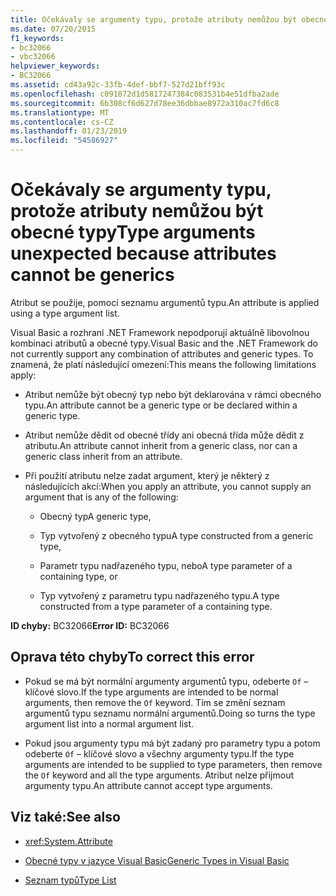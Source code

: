 ```yaml
---
title: Očekávaly se argumenty typu, protože atributy nemůžou být obecné typy
ms.date: 07/20/2015
f1_keywords:
- bc32066
- vbc32066
helpviewer_keywords:
- BC32066
ms.assetid: cd43a92c-33fb-4def-bbf7-527d21bff93c
ms.openlocfilehash: c091872d1d5817247384c083531b4e51dfba2ade
ms.sourcegitcommit: 6b308cf6d627d78ee36dbbae8972a310ac7fd6c8
ms.translationtype: MT
ms.contentlocale: cs-CZ
ms.lasthandoff: 01/23/2019
ms.locfileid: "54586927"
---
```

# <a name="type-arguments-unexpected-because-attributes-cannot-be-generics"></a><span data-ttu-id="208aa-102">Očekávaly se argumenty typu, protože atributy nemůžou být obecné typy</span><span class="sxs-lookup"><span data-stu-id="208aa-102">Type arguments unexpected because attributes cannot be generics</span></span>
<span data-ttu-id="208aa-103">Atribut se použije, pomocí seznamu argumentů typu.</span><span class="sxs-lookup"><span data-stu-id="208aa-103">An attribute is applied using a type argument list.</span></span>  
  
 <span data-ttu-id="208aa-104">Visual Basic a rozhraní .NET Framework nepodporují aktuálně libovolnou kombinaci atributů a obecné typy.</span><span class="sxs-lookup"><span data-stu-id="208aa-104">Visual Basic and the .NET Framework do not currently support any combination of attributes and generic types.</span></span> <span data-ttu-id="208aa-105">To znamená, že platí následující omezení:</span><span class="sxs-lookup"><span data-stu-id="208aa-105">This means the following limitations apply:</span></span>  
  
-   <span data-ttu-id="208aa-106">Atribut nemůže být obecný typ nebo být deklarována v rámci obecného typu.</span><span class="sxs-lookup"><span data-stu-id="208aa-106">An attribute cannot be a generic type or be declared within a generic type.</span></span>  
  
-   <span data-ttu-id="208aa-107">Atribut nemůže dědit od obecné třídy ani obecná třída může dědit z atributu.</span><span class="sxs-lookup"><span data-stu-id="208aa-107">An attribute cannot inherit from a generic class, nor can a generic class inherit from an attribute.</span></span>  
  
-   <span data-ttu-id="208aa-108">Při použití atributu nelze zadat argument, který je některý z následujících akcí:</span><span class="sxs-lookup"><span data-stu-id="208aa-108">When you apply an attribute, you cannot supply an argument that is any of the following:</span></span>  
  
    -   <span data-ttu-id="208aa-109">Obecný typ</span><span class="sxs-lookup"><span data-stu-id="208aa-109">A generic type,</span></span>  
  
    -   <span data-ttu-id="208aa-110">Typ vytvořený z obecného typu</span><span class="sxs-lookup"><span data-stu-id="208aa-110">A type constructed from a generic type,</span></span>  
  
    -   <span data-ttu-id="208aa-111">Parametr typu nadřazeného typu, nebo</span><span class="sxs-lookup"><span data-stu-id="208aa-111">A type parameter of a containing type, or</span></span>  
  
    -   <span data-ttu-id="208aa-112">Typ vytvořený z parametru typu nadřazeného typu.</span><span class="sxs-lookup"><span data-stu-id="208aa-112">A type constructed from a type parameter of a containing type.</span></span>  
  
 <span data-ttu-id="208aa-113">**ID chyby:** BC32066</span><span class="sxs-lookup"><span data-stu-id="208aa-113">**Error ID:** BC32066</span></span>  
  
## <a name="to-correct-this-error"></a><span data-ttu-id="208aa-114">Oprava této chyby</span><span class="sxs-lookup"><span data-stu-id="208aa-114">To correct this error</span></span>  
  
-   <span data-ttu-id="208aa-115">Pokud se má být normální argumenty argumentů typu, odeberte `Of` – klíčové slovo.</span><span class="sxs-lookup"><span data-stu-id="208aa-115">If the type arguments are intended to be normal arguments, then remove the `Of` keyword.</span></span> <span data-ttu-id="208aa-116">Tím se změní seznam argumentů typu seznamu normální argumentů.</span><span class="sxs-lookup"><span data-stu-id="208aa-116">Doing so turns the type argument list into a normal argument list.</span></span>  
  
-   <span data-ttu-id="208aa-117">Pokud jsou argumenty typu má být zadaný pro parametry typu a potom odeberte `Of` – klíčové slovo a všechny argumenty typu.</span><span class="sxs-lookup"><span data-stu-id="208aa-117">If the type arguments are intended to be supplied to type parameters, then remove the `Of` keyword and all the type arguments.</span></span> <span data-ttu-id="208aa-118">Atribut nelze přijmout argumenty typu.</span><span class="sxs-lookup"><span data-stu-id="208aa-118">An attribute cannot accept type arguments.</span></span>  
  
## <a name="see-also"></a><span data-ttu-id="208aa-119">Viz také:</span><span class="sxs-lookup"><span data-stu-id="208aa-119">See also</span></span>
- <xref:System.Attribute>

- [<span data-ttu-id="208aa-120">Obecné typy v jazyce Visual Basic</span><span class="sxs-lookup"><span data-stu-id="208aa-120">Generic Types in Visual Basic</span></span>](../../visual-basic/programming-guide/language-features/data-types/generic-types.md)
- [<span data-ttu-id="208aa-121">Seznam typů</span><span class="sxs-lookup"><span data-stu-id="208aa-121">Type List</span></span>](../../visual-basic/language-reference/statements/type-list.md)
